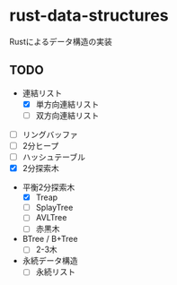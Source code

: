 # rust-data-structures

Rustによるデータ構造の実装

## TODO
- 連結リスト
  - [x] 単方向連結リスト
  - [ ] 双方向連結リスト
- [ ] リングバッファ
- [ ] 2分ヒープ
- [ ] ハッシュテーブル
- [x] 2分探索木
- 平衡2分探索木
  - [x] Treap
  - [ ] SplayTree
  - [ ] AVLTree
  - [ ] 赤黒木
- BTree / B+Tree
  - [ ] 2-3木
- 永続データ構造
  - [ ] 永続リスト
